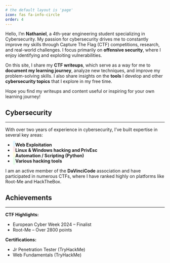 ```yaml
---
# the default layout is 'page'
icon: fas fa-info-circle
order: 4
---
```


Hello, I’m **Nathaniel**, a 4th-year engineering student specializing in Cybersecurity. My passion for cybersecurity drives me to constantly improve my skills through Capture The Flag (CTF) competitions, research, and real-world challenges. I focus primarily on **offensive security**, where I enjoy identifying and exploiting vulnerabilities.

On this site, I share my **CTF writeups**, which serve as a way for me to **document my learning journey**, analyze new techniques, and improve my problem-solving skills. I also share insights on the **tools** I develop and other **cybersecurity topics** that I explore in my free time.

Hope you find my writeups and content useful or inspiring for your own learning journey!

## Cybersecurity
---

With over two years of experience in cybersecurity, I’ve built expertise in several key areas:

- <i class="fas fa-globe about-icons blue"></i> **Web Exploitation**
-  <i class="fa-solid fa-user-secret about-icons red"></i> **Linux & Windows hacking and PrivEsc**
- <i class="fa-brands fa-python about-icons yellow"></i> **Automation / Scripting (Python)**
- <i class ="fa-solid fa-book-skull about-icons green"></i> **Various hacking tools**

I am an active member of the **DaVinciCode** association and have participated in numerous CTFs, where I have ranked highly on platforms like Root-Me and HackTheBox.

## Achievements
---

**CTF Highlights:**
- European Cyber Week 2024 – Finalist
- Root-Me – Over 2800 points

**Certifications:**
* Jr Penetration Tester (TryHackMe)
* Web Fundamentals (TryHackMe)



<style>
.about-icons {
	width: 25px;
	padding: 4px;
	text-align: center;
	border-radius: 7px;
}

.about-icons.blue {
  color: #0070cb;
  background-color: #e1f5fe;
}

.about-icons.red {
  color: #df3c30; 
  background-color: #fbe8ea;
}

.about-icons.yellow {
  color: #D78D04; 
  background-color: #FEFBE1;
}

.about-icons.green {
  color: #02B302; 
  background-color: #E7FDEA;
}

</style>



